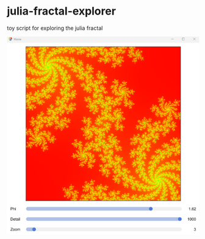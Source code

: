 # julia-fractal-explorer
toy script for exploring the julia fractal

![fractal](https://github.com/ajbucci/julia-fractal-explorer/blob/master/fractal-explorer.png?raw=true)
